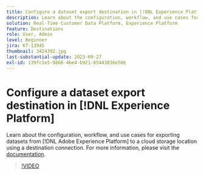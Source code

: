 ```yaml
---
title: Configure a dataset export destination in [!DNL Experience Platform]
description: Learn about the configuration, workflow, and use cases for exporting datasets from [!DNL Adobe Experience Platform] to a cloud storage location using a destination connection.
solution: Real-Time Customer Data Platform, Experience Platform
feature: Destinations
role: User, Admin
level: Beginner
jira: KT-13945
thumbnail: 3424392.jpg
last-substantial-update: 2023-09-27
exl-id: 139fc1e5-8866-4be4-b921-85443036e506
---
```

# Configure a dataset export destination in [!DNL Experience Platform]

Learn about the configuration, workflow, and use cases for exporting datasets from [!DNL Adobe Experience Platform] to a cloud storage location using a destination connection. For more information, please visit the [documentation](https://experienceleague.adobe.com/docs/experience-platform/destinations/ui/activate/export-datasets.html).

>[!VIDEO](https://video.tv.adobe.com/v/3424392/?learn=on&enablevpops)
